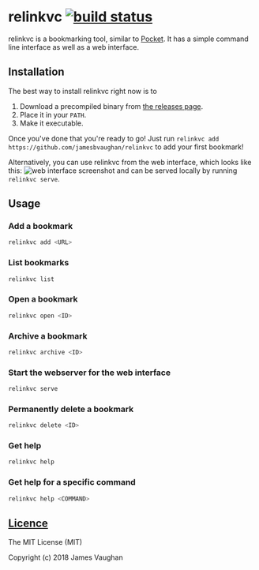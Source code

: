 # relinkvc [![build status](https://travis-ci.org/jamesbvaughan/relinkvc.svg)](https://travis-ci.org/jamesbvaughan/relinkvc)

relinkvc is a bookmarking tool, similar to
[Pocket](https://getpocket.com/).
It has a simple command line interface as well as a web interface.

## Installation

The best way to install relinkvc right now is to

1. Download a precompiled binary from [the releases page](https://github.com/jamesbvaughan/relinkvc/releases).
2. Place it in your `PATH`.
3. Make it executable.

Once you've done that you're ready to go!
Just run `relinkvc add https://github.com/jamesbvaughan/relinkvc`
to add your first bookmark!

Alternatively, you can use relinkvc from the web interface, which looks like this:
![web interface screenshot](https://raw.githubusercontent.com/jamesbvaughan/relinkvc/master/misc/web-ui.png "relinkvc web interface")
and can be served locally by running `relinkvc serve`.

## Usage

### Add a bookmark

```sh
relinkvc add <URL>
```

### List bookmarks

```sh
relinkvc list
```

### Open a bookmark

```sh
relinkvc open <ID>
```

### Archive a bookmark

```sh
relinkvc archive <ID>
```

### Start the webserver for the web interface

```sh
relinkvc serve
```

### Permanently delete a bookmark

```sh
relinkvc delete <ID>
```

### Get help

```sh
relinkvc help
```

### Get help for a specific command

```sh
relinkvc help <COMMAND>
```

## [Licence](LICENSE)

The MIT License (MIT)

Copyright (c) 2018 James Vaughan
